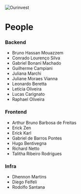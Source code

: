 ![Ourinvest](https://user-images.githubusercontent.com/100213910/185933007-39866608-8cbc-4f50-91fc-90e8c3cfcb91.png)

# People

### Backend

- Bruno Hassan Mouazzem
- Conrado Lourenço Silva
- Gabriel Bonani Machado
- Guilherme Campiani
- Juliana Marchi
- Juliane Moraes Vianna
- Leonardo Beretta
- Letícia Oliveira
- Lucas Carignato
- Raphael Oliveira

### Frontend

- Arthur Bruno Barbosa de Freitas
- Erick Zen
- Erick Karl
- Gabriel de Barros Pontes
- Hugo Bentivegna
- Richard Netto
- Talitha Ribeiro Rodrigues

### Infra

- Dhennon Martins
- Diego Felfeli
- Rodolfo Santana
